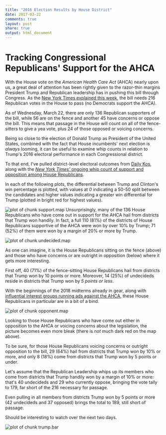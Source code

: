 ```yaml
---
title: "2016 Election Results by House District"
date: 2017-03-22
comments: true
layout: post
share: true
output: html_document
---
```









# Tracking Congressional Republicans' Support for the AHCA

With the House vote on the *American Health Care Act* (AHCA) nearly upon us, a great deal of attention has been rightly given to the razor-thin margins President Trump and Republican leadership has in pushing this bill through Congress. As the [New York Times explained this week](https://www.nytimes.com/interactive/2017/03/20/us/politics/health-care-whip-count.html), the bill needs 216 Republican votes in the House to pass (no Democrats support the AHCA). 

As of Wednesday, March 22, there are only 136 Republican supporters of the bill, while 56 are on the fence and another 45 have concerns or oppose the bill. This means that passage in the House will count on all of the fence-sitters to give a yea vote, plus 24 of those opposed or voicing concerns.

Being so close to the election of Donald Trump as President of the United States, combined with the fact that House incumbents' next election is *always* looming, it can be useful to examine whip counts in relation to Trump's 2016 electoral performance in each Congressional district.

To that end, I've pulled district-level electoral outcomes from [Daily Kos](http://www.dailykos.com/story/2012/11/19/1163009/-Daily-Kos-Elections-presidential-results-by-congressional-district-for-the-2012-2008-elections), along with the [*New York Times'* ongoing whip count of support and opposition among House Republicans](https://www.nytimes.com/interactive/2017/03/20/us/politics/health-care-whip-count.html).

In each of the following plots, the differential between Trump and Clinton's win percentage is plotted, with values at *0* indicating a 50-50 split between the candidates and higher values indicating a greater win differential for Trump (plotted in bright red for highest values).

![plot of chunk support.map](/figure/./2016-03-22-ahca-support/support.map-1.svg)
Unsurprisingly, many of the 136 House Republicans who have come out in support for the AHCA hail from districts that Trump won handily. In fact, a full 110 (81%) of the districts of House Republicans supportive of the AHCA were won by over 10% by Trump; 71 (52%) of them were won by a margin of 20% or more by Trump. 

![plot of chunk undecided.map](/figure/./2016-03-22-ahca-support/undecided.map-1.svg)

As one can imagine, it is the House Republicans sitting on the fence (above) and those who have concerns or are outright in opposition (below) where it gets more interesting. 

First off, 40 (71%) of the fence-sitting House Republicans hail from districts that Trump won by 10 points or more. Moreover, 14 (25%) of undecideds reside in districts that Trump won by *5 points or less*.

With the beginnings of the 2018 midterms already in gear, along with [influential interest groups running ads against the AHCA](http://www.cbsnews.com/news/major-health-advocacy-groups-announce-opposition-to-gop-plan-to-replace-obamacare/), these House Republicans in particular are in a bit of a bind.

![plot of chunk opponent.map](/figure/./2016-03-22-ahca-support/opponent.map-1.svg)

Looking to those House Republicans who have come out either in opposition to the AHCA or voicing concerns about the legislation, the picture becomes even more bleak (there is *not* much dark red on the map above). 

To be sure, for those House Republicans voicing concerns or outright opposition to the bill, 29 (64%) hail from districts that Trump won by 10% or more, and only 8 (18%) come from districts that Trump won by 5 points or under. 

Let's assume that the Republican Leadership whips up its members who come from districts that Trump handily won by a margin of 10% or more: that's 40 undecideds and 29 who currently oppose, bringing the vote tally to 179, far short of the 216 necessary for passage. 

Even pulling in all members from districts Trump won by 5 points or more (42 undecideds and 37 opposed) brings the total to 189, still short of passage.

Should be interesting to watch over the next two days.

![plot of chunk trump.bar](/figure/./2016-03-22-ahca-support/trump.bar-1.svg)






